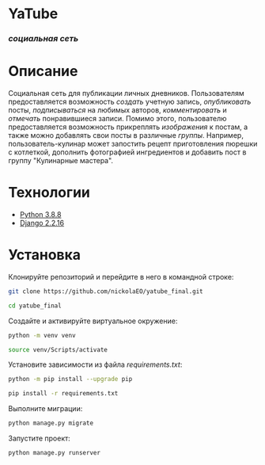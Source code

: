 # **YaTube**

### _социальная сеть_

# Описание

Социальная сеть для публикации личных дневников. Пользователям предоставляется возможность _создать_ учетную запись, _опубликовать_ посты, _подписываться_ на любимых авторов, _комментировать_ и _отмечать_ понравившиеся записи.
Помимо этого, пользователю предоставляется возможность прикреплять _изображения_ к постам, а также можно добавлять свои посты в различные _группы_. Например, пользователь-кулинар может запостить рецепт приготовления пюрешки с котлеткой, дополнить фотографией ингредиентов и добавить пост в группу "Кулинарные мастера".

# Технологии

- [Python 3.8.8](https://www.python.org/downloads/release/python-388/)
- [Django 2.2.16](https://www.djangoproject.com/)

# Установка

Клонируйте репозиторий и перейдите в него в командной строке:
```sh
git clone https://github.com/nickolaEO/yatube_final.git
```
```sh
cd yatube_final
```
Создайте и активируйте виртуальное окружение:
```sh
python -m venv venv
```
```sh
source venv/Scripts/activate
```
Установите зависимости из файла _requirements.txt_:
```sh
python -m pip install --upgrade pip
```
```sh
pip install -r requirements.txt
```
Выполните миграции:
```sh
python manage.py migrate
```
Запустите проект:
```sh
python manage.py runserver
```
